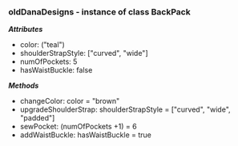 ### oldDanaDesigns - instance of class BackPack

***Attributes***

 * color: ("teal")
 * shoulderStrapStyle: ["curved", "wide"]
 * numOfPockets: 5
 * hasWaistBuckle: false


***Methods***

 * changeColor: color = "brown"
 * upgradeShoulderStrap: shoulderStrapStyle = ["curved", "wide", "padded"]
 * sewPocket: (numOfPockets +1) = 6
 * addWaistBuckle: hasWaistBuckle = true
